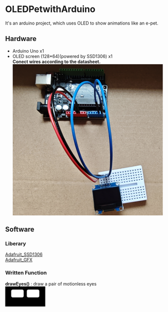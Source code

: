 # OLEDPetwithArduino
It's an arduino project, which uses OLED to show animations like an e-pet.
## Hardware
- Arduino Uno x1
- OLED screen (128*64)(powered by SSD1306) x1  
**Conect wires according to the datasheet.**  
![Wires](https://github.com/XG1666/OLEDPetwithArduino/blob/main/Eyes/Animations/Wires.jpg)
## Software  
### Liberary  
[Adafruit_SSD1306](https://github.com/adafruit/Adafruit_SSD1306)  
[Adafruit_GFX](https://github.com/adafruit/Adafruit-GFX-Library)  
### Written Function  
**drawEyes()** : draw a pair of motionless eyes  
![drawEyes](https://github.com/XG1666/OLEDPetwithArduino/blob/main/Eyes/Animations/Blink/blink1.jpg)  
